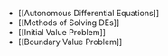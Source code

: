 - [[Autonomous Differential Equations]]
- [[Methods of Solving DEs]]
- [[Initial Value Problem]]
- [[Boundary Value Problem]]